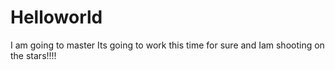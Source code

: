 # Helloworld
I am going to master
Its going to work this time for sure
and Iam shooting on the stars!!!!
